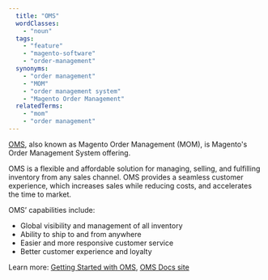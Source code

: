 ```yaml
---
  title: "OMS"
  wordClasses:
    - "noun"
  tags:
    - "feature"
    - "magento-software"
    - "order-management"
  synonyms:
    - "order management"
    - "MOM"
    - "order management system"
    - "Magento Order Management"
  relatedTerms:
    - "mom"
    - "order management"
---
```


[OMS](https://omsdocs.magento.com), also known as Magento Order Management (MOM), is Magento's Order Management System offering.

OMS  is a flexible and affordable solution for managing, selling, and fulfilling inventory from any sales channel. OMS provides a seamless customer experience, which increases sales while reducing costs, and accelerates the time to market. 

OMS’ capabilities include:

* Global visibility and management of all inventory
* Ability to ship to and from anywhere
* Easier and more responsive customer service
* Better customer experience and loyalty

Learn more: [Getting Started with OMS](https://omsdocs.magento.com/en/getting-started/), [OMS Docs site](https://omsdocs.magento.com/en/)